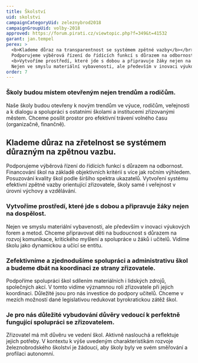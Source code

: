 ```yaml
---
title: Školství
uid: skolstvi
campaignCategoryUid: zeleznybrod2018
campaignGroupUid: volby-2018
approved: https://forum.pirati.cz/viewtopic.php?f=349&t=41532
garant: jan.tempel
perex: >
  <b>Klademe důraz na transparentnost se systémem zpětné vazby</b></br>
  Podporujeme výběrová řízení do řídících funkcí s důrazem na odbornost. Financování škol na základě objektivních kritérií s více jak ročním výhledem. Posuzování kvality škol podle širšího spektra ukazatelů. Vytvoření systému efektivní zpětné vazby orientující zřizovatele, školy samé i veřejnost v úrovni výchovy a vzdělávání.<br/><br/>
  <b>Vytvoříme prostředí, které jde s dobou a připravuje žáky nejen na dospělost</b></br>
  Nejen ve smyslu materiální vybavenosti, ale především v inovaci výukových forem a metod. Chceme připravovat děti na budoucnost s důrazem na rozvoj komunikace, kritického myšlení a spolupráce mezi žáky a učiteli. Vidíme školu jako dynamickou a učící se entitu.
order: 7
---
```

### Školy budou místem otevřeným nejen trendům a rodičům.

Naše školy budou otevřeny k novým trendům ve výuce, rodičům, veřejnosti a k dialogu a spolupráci s ostatními školami a institucemi zřizovanými městem. Chceme posílit prostor pro efektivní trávení volného času (organizačně, finančně).

## Klademe důraz na zřetelnost se systémem důrazným na zpětnou vazbu.

Podporujeme výběrová řízení do řídících funkcí s důrazem na odbornost. Financování škol na základě objektivních kritérií s více jak ročním výhledem. Posuzování kvality škol podle širšího spektra ukazatelů. Vytvoření systému efektivní zpětné vazby orientující zřizovatele, školy samé i veřejnost v úrovni výchovy a vzdělávání.

### Vytvoříme prostředí, které jde s dobou a připravuje žáky nejen na dospělost.

Nejen ve smyslu materiální vybavenosti, ale především v inovaci výukových forem a metod. Chceme připravovat děti na budoucnost s důrazem na rozvoj komunikace, kritického myšlení a spolupráce u žáků i učitelů. Vidíme školu jako dynamickou a učící se entitu.

### Zefektivníme a zjednodušíme spolupráci a administrativu škol a budeme dbát na koordinaci ze strany zřizovatele.

Podpoříme spolupráci škol sdílením materiálních i lidských zdrojů, společných akcí. V tomto vidíme významnou roli zřizovatele při jejich koordinaci. Důležité jsou pro nás investice do podpory učitelů. Chceme v mezích možností dané legislativou redukovat byrokratickou zátěž škol.

### Je pro nás důležité vybudování důvěry vedoucí k perfektně fungující spolupráci se zřizovatelem.

Zřizovatel má mít důvěru ve vedení škol. Aktivně naslouchá a reflektuje jejich potřeby. V kontextu k výše uvedeným charakteristikám rozvoje železnobrodského školství je žádoucí, aby školy byly ve svém směřování a profilaci autonomní.
